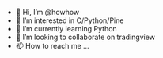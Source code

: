 - 👋 Hi, I’m @howhow
- 👀 I’m interested in C/Python/Pine
- 🌱 I’m currently learning Python
- 💞️ I’m looking to collaborate on tradingview
- 📫 How to reach me ...

<!---
howhow/howhow is a ✨ special ✨ repository because its `README.md` (this file) appears on your GitHub profile.
You can click the Preview link to take a look at your changes.
--->
